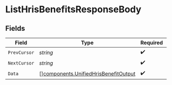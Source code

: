 # ListHrisBenefitsResponseBody


## Fields

| Field                                                                                        | Type                                                                                         | Required                                                                                     | Description                                                                                  |
| -------------------------------------------------------------------------------------------- | -------------------------------------------------------------------------------------------- | -------------------------------------------------------------------------------------------- | -------------------------------------------------------------------------------------------- |
| `PrevCursor`                                                                                 | *string*                                                                                     | :heavy_check_mark:                                                                           | N/A                                                                                          |
| `NextCursor`                                                                                 | *string*                                                                                     | :heavy_check_mark:                                                                           | N/A                                                                                          |
| `Data`                                                                                       | [][components.UnifiedHrisBenefitOutput](../../models/components/unifiedhrisbenefitoutput.md) | :heavy_check_mark:                                                                           | N/A                                                                                          |